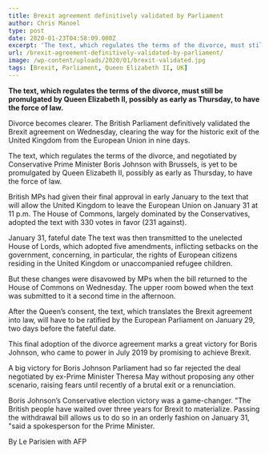 ```yaml
---
title: Brexit agreement definitively validated by Parliament
author: Chris Manoel
type: post
date: 2020-01-23T04:58:09.000Z
excerpt: 'The text, which regulates the terms of the divorce, must still be promulgated by Queen Elizabeth II, possibly as early as Thursday, to have the force of law.'
url: /brexit-agreement-definitively-validated-by-parliament/
image: /wp-content/uploads/2020/01/brexit-validated.jpg
tags: [Brexit, Parliament, Queen Elizabeth II, UK]
---
```


**The text, which regulates the terms of the divorce, must still be promulgated by Queen Elizabeth II, possibly as early as Thursday, to have the force of law.**

Divorce becomes clearer. The British Parliament definitively validated the Brexit agreement on Wednesday, clearing the way for the historic exit of the United Kingdom from the European Union in nine days.

The text, which regulates the terms of the divorce, and negotiated by Conservative Prime Minister Boris Johnson with Brussels, is yet to be promulgated by Queen Elizabeth II, possibly as early as Thursday, to have the force of law.

British MPs had given their final approval in early January to the text that will allow the United Kingdom to leave the European Union on January 31 at 11 p.m. The House of Commons, largely dominated by the Conservatives, adopted the text with 330 votes in favor (231 against).

January 31, fateful date
The text was then transmitted to the unelected House of Lords, which adopted five amendments, inflicting setbacks on the government, concerning, in particular, the rights of European citizens residing in the United Kingdom or unaccompanied refugee children.

But these changes were disavowed by MPs when the bill returned to the House of Commons on Wednesday. The upper room bowed when the text was submitted to it a second time in the afternoon.

After the Queen’s consent, the text, which translates the Brexit agreement into law, will have to be ratified by the European Parliament on January 29, two days before the fateful date.

This final adoption of the divorce agreement marks a great victory for Boris Johnson, who came to power in July 2019 by promising to achieve Brexit.

A big victory for Boris Johnson
Parliament had so far rejected the deal negotiated by ex-Prime Minister Theresa May without proposing any other scenario, raising fears until recently of a brutal exit or a renunciation.

Boris Johnson’s Conservative election victory was a game-changer. "The British people have waited over three years for Brexit to materialize. Passing the withdrawal bill allows us to do so in an orderly fashion on January 31, "said a spokesperson for the Prime Minister.

By Le Parisien with AFP
